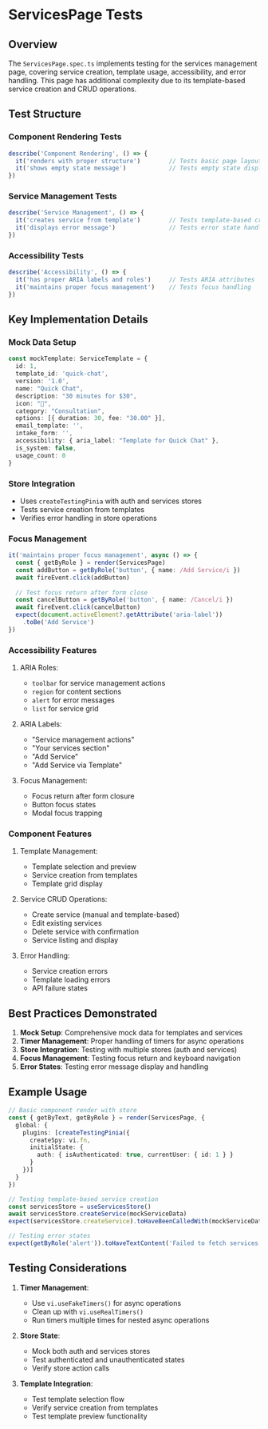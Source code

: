 # ServicesPage Tests

## Overview
The `ServicesPage.spec.ts` implements testing for the services management page, covering service creation, template usage, accessibility, and error handling. This page has additional complexity due to its template-based service creation and CRUD operations.

## Test Structure

### Component Rendering Tests
```typescript
describe('Component Rendering', () => {
  it('renders with proper structure')        // Tests basic page layout
  it('shows empty state message')            // Tests empty state display
})
```

### Service Management Tests
```typescript
describe('Service Management', () => {
  it('creates service from template')        // Tests template-based creation
  it('displays error message')               // Tests error state handling
})
```

### Accessibility Tests
```typescript
describe('Accessibility', () => {
  it('has proper ARIA labels and roles')     // Tests ARIA attributes
  it('maintains proper focus management')    // Tests focus handling
})
```

## Key Implementation Details

### Mock Data Setup
```typescript
const mockTemplate: ServiceTemplate = {
  id: 1,
  template_id: 'quick-chat',
  version: '1.0',
  name: "Quick Chat",
  description: "30 minutes for $30",
  icon: "📱",
  category: "Consultation",
  options: [{ duration: 30, fee: "30.00" }],
  email_template: '',
  intake_form: '',
  accessibility: { aria_label: "Template for Quick Chat" },
  is_system: false,
  usage_count: 0
}
```

### Store Integration
- Uses `createTestingPinia` with auth and services stores
- Tests service creation from templates
- Verifies error handling in store operations

### Focus Management
```typescript
it('maintains proper focus management', async () => {
  const { getByRole } = render(ServicesPage)
  const addButton = getByRole('button', { name: /Add Service/i })
  await fireEvent.click(addButton)
  
  // Test focus return after form close
  const cancelButton = getByRole('button', { name: /Cancel/i })
  await fireEvent.click(cancelButton)
  expect(document.activeElement?.getAttribute('aria-label'))
    .toBe('Add Service')
})
```

### Accessibility Features
1. ARIA Roles:
   - `toolbar` for service management actions
   - `region` for content sections
   - `alert` for error messages
   - `list` for service grid

2. ARIA Labels:
   - "Service management actions"
   - "Your services section"
   - "Add Service"
   - "Add Service via Template"

3. Focus Management:
   - Focus return after form closure
   - Button focus states
   - Modal focus trapping

### Component Features
1. Template Management:
   - Template selection and preview
   - Service creation from templates
   - Template grid display

2. Service CRUD Operations:
   - Create service (manual and template-based)
   - Edit existing services
   - Delete service with confirmation
   - Service listing and display

3. Error Handling:
   - Service creation errors
   - Template loading errors
   - API failure states

## Best Practices Demonstrated
1. **Mock Setup**: Comprehensive mock data for templates and services
2. **Timer Management**: Proper handling of timers for async operations
3. **Store Integration**: Testing with multiple stores (auth and services)
4. **Focus Management**: Testing focus return and keyboard navigation
5. **Error States**: Testing error message display and handling

## Example Usage
```typescript
// Basic component render with store
const { getByText, getByRole } = render(ServicesPage, {
  global: {
    plugins: [createTestingPinia({
      createSpy: vi.fn,
      initialState: {
        auth: { isAuthenticated: true, currentUser: { id: 1 } }
      }
    })]
  }
})

// Testing template-based service creation
const servicesStore = useServicesStore()
await servicesStore.createService(mockServiceData)
expect(servicesStore.createService).toHaveBeenCalledWith(mockServiceData)

// Testing error states
expect(getByRole('alert')).toHaveTextContent('Failed to fetch services')
```

## Testing Considerations
1. **Timer Management**: 
   - Use `vi.useFakeTimers()` for async operations
   - Clean up with `vi.useRealTimers()`
   - Run timers multiple times for nested async operations

2. **Store State**:
   - Mock both auth and services stores
   - Test authenticated and unauthenticated states
   - Verify store action calls

3. **Template Integration**:
   - Test template selection flow
   - Verify service creation from templates
   - Test template preview functionality 